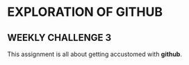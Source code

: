 # EXPLORATION OF GITHUB
## WEEKLY CHALLENGE 3
This assignment is all about getting accustomed with **github**.

